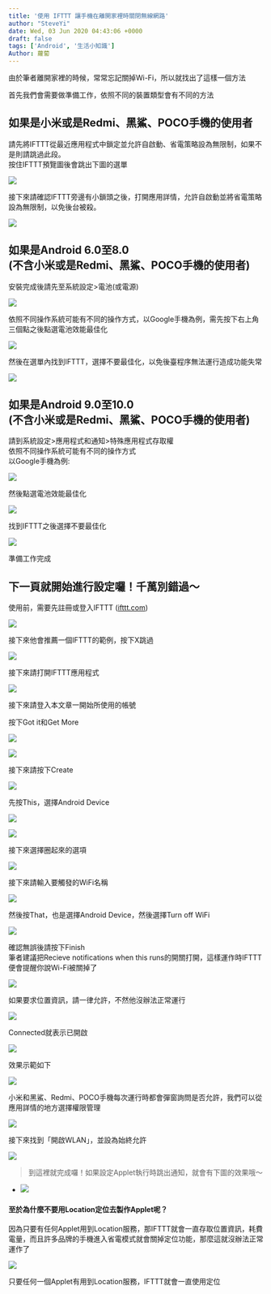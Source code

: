```yaml
---
title: '使用 IFTTT 讓手機在離開家裡時關閉無線網路'
author: "SteveYi"
date: Wed, 03 Jun 2020 04:43:06 +0000
draft: false
tags: ['Android', '生活小知識']
Author: 蘿蔔
---
```


由於筆者離開家裡的時候，常常忘記關掉Wi-Fi，所以就找出了這樣一個方法

首先我們會需要做準備工作，依照不同的裝置類型會有不同的方法

如果是小米或是Redmi、黑鯊、POCO手機的使用者
--------------------------

請先將IFTTT從最近應用程式中鎖定並允許自啟動、省電策略設為無限制，如果不是則請跳過此段。  
按住IFTTT預覽圖後會跳出下圖的選單

![](https://static-a1.steveyi.net/media/blog/2020060303272613.jpg)

接下來請確認IFTTT旁邊有小鎖頭之後，打開應用詳情，允許自啟動並將省電策略設為無限制，以免後台被殺。

![](https://static-a1.steveyi.net/media/blog/2020060303282266.jpg)

如果是Android 6.0至8.0  
(不含小米或是Redmi、黑鯊、POCO手機的使用者)
------------------------------------------------

安裝完成後請先至系統設定>電池(或電源)

![](https://static-a1.steveyi.net/media/blog/2020/04/ifttt-forward-to-line-8.png)

依照不同操作系統可能有不同的操作方式，以Google手機為例，需先按下右上角三個點之後點選電池效能最佳化

![](https://static-a1.steveyi.net/media/blog/2020/04/ifttt-forward-to-line-9.png)

然後在選單內找到IFTTT，選擇不要最佳化，以免後臺程序無法運行造成功能失常

![](https://static-a1.steveyi.net/media/blog/2020/04/ifttt-forward-to-line-10.png)

如果是Android 9.0至10.0  
(不含小米或是Redmi、黑鯊、POCO手機的使用者)
-------------------------------------------------

請到系統設定>應用程式和通知>特殊應用程式存取權  
依照不同操作系統可能有不同的操作方式  
以Google手機為例:

![](https://static-a1.steveyi.net/media/blog/2020/04/ifttt-forward-to-line-11.png)

然後點選電池效能最佳化

![](https://static-a1.steveyi.net/media/blog/2020/04/ifttt-forward-to-line-12.png)

找到IFTTT之後選擇不要最佳化

![](https://static-a1.steveyi.net/media/blog/2020/04/ifttt-forward-to-line-13.png)

準備工作完成

下一頁就開始進行設定囉！千萬別錯過～
------------------

使用前，需要先註冊或登入IFTTT ([ifttt.com](https://ifttt.com/))

![](https://static-a1.steveyi.net/media/blog/2020/04/ifttt-forward-to-line-1.png)

接下來他會推薦一個IFTTT的範例，按下X跳過

![](https://static-a1.steveyi.net/media/blog/2020/04/ifttt-forward-to-line-2.png)

接下來請打開IFTTT應用程式

![](https://static-a1.steveyi.net/media/blog/2020/04/ifttt-forward-to-line-14.png)

接下來請登入本文章一開始所使用的帳號

按下Got it和Get More

![](https://static-a1.steveyi.net/media/blog/2020/04/ifttt-forward-to-line-15.png)

![](https://static-a1.steveyi.net/media/blog/2020/04/ifttt-forward-to-line-16.png)

接下來請按下Create

![](https://static-a1.steveyi.net/media/blog/2020060303435439.png)

先按This，選擇Android Device

![](https://static-a1.steveyi.net/media/blog/2020060303470354.jpg)

![](https://static-a1.steveyi.net/media/blog/2020060303485738.png)

接下來選擇圈起來的選項

![](https://static-a1.steveyi.net/media/blog/2020060303492575.png)

接下來請輸入要觸發的WiFi名稱

![](https://static-a1.steveyi.net/media/blog/2020060314472031.jpg)

然後按That，也是選擇Android Device，然後選擇Turn off WiFi

![](https://static-a1.steveyi.net/media/blog/2020060303512548.png)

確認無誤後請按下Finish  
筆者建議把Recieve notifications when this runs的開關打開，這樣運作時IFTTT便會提醒你說Wi-Fi被關掉了

![](https://static-a1.steveyi.net/media/blog/2020060314480629.jpg)

如果要求位置資訊，請一律允許，不然他沒辦法正常運行

![](https://static-a1.steveyi.net/media/blog/IMG_20200603_120458.jpg)

Connected就表示已開啟

![](https://static-a1.steveyi.net/media/blog/2020060314505188.jpg)

效果示範如下

![](https://static-a1.steveyi.net/media/blog/2020060314511293.gif)

小米和黑鯊、Redmi、POCO手機每次運行時都會彈窗詢問是否允許，我們可以從應用詳情的地方選擇權限管理

![](https://static-a1.steveyi.net/media/blog/2020060314583324.jpg)

接下來找到「開啟WLAN」，並設為始終允許

![](https://static-a1.steveyi.net/media/blog/2020060314593226.jpg)

> 到這裡就完成囉！如果設定Applet執行時跳出通知，就會有下圖的效果哦～

*   ![](https://static-a1.steveyi.net/media/blog/2020061614302349.jpg)
    

#### 至於為什麼不要用Location定位去製作Applet呢？

因為只要有任何Applet用到Location服務，那IFTTT就會一直存取位置資訊，耗費電量，而且許多品牌的手機進入省電模式就會關掉定位功能，那麼這就沒辦法正常運作了

![](https://static-a1.steveyi.net/media/blog/2020060307230142.jpg)

只要任何一個Applet有用到Location服務，IFTTT就會一直使用定位
